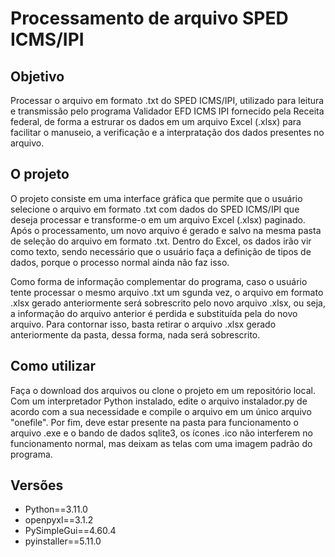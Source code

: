 <h1>Processamento de arquivo SPED ICMS/IPI</h1>

<h2>Objetivo</h2>
<p>Processar o arquivo em formato .txt do SPED ICMS/IPI, utilizado para leitura e transmissão pelo programa Validador EFD ICMS IPI fornecido pela Receita federal, de forma a estrurar os dados em um arquivo Excel (.xlsx) para facilitar o manuseio, a verificação e a interpratação dos dados presentes no arquivo.</p>

<h2>O projeto</h2>
<p>O projeto consiste em uma interface gráfica que permite que o usuário selecione o arquivo em formato .txt com dados do SPED ICMS/IPI que deseja processar e transforme-o em um arquivo Excel (.xlsx) paginado. Após o processamento, um novo arquivo é gerado e salvo na mesma pasta de seleção do arquivo em formato .txt. Dentro do Excel, os dados irão vir como texto, sendo necessário que o usuário faça a definição de tipos de dados, porque o processo normal ainda não faz isso.</p>
<p>Como forma de informação complementar do programa, caso o usuário tente processar o mesmo arquivo .txt um sgunda vez, o arquivo em formato .xlsx gerado anteriormente será sobrescrito pelo novo arquivo .xlsx, ou seja, a informação do arquivo anterior é perdida e substituída pela do novo arquivo. Para contornar isso, basta retirar o arquivo .xlsx gerado anteriormente da pasta, dessa forma, nada será sobrescrito.</p>

<h2>Como utilizar</h2>
<p>Faça o download dos arquivos ou clone o projeto em um repositório local. Com um interpretador Python instalado, edite o arquivo instalador.py de acordo com a sua necessidade e compile o arquivo em um único arquivo "onefile". Por fim, deve estar presente na pasta para funcionamento o arquivo .exe e o bando de dados sqlite3, os ícones .ico não interferem no funcionamento normal, mas deixam as telas com uma imagem padrão do programa.</p>

<h2>Versões</h2>
<ul>
    <li>Python==3.11.0</li>
    <li>openpyxl==3.1.2</li>
    <li>PySimpleGui==4.60.4</li>
    <li>pyinstaller==5.11.0</li>
</ul>
